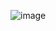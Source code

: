 ![image](https://user-images.githubusercontent.com/58790036/183485290-ee0a54bc-c9ed-423c-86f8-fcbac510a65a.png)
